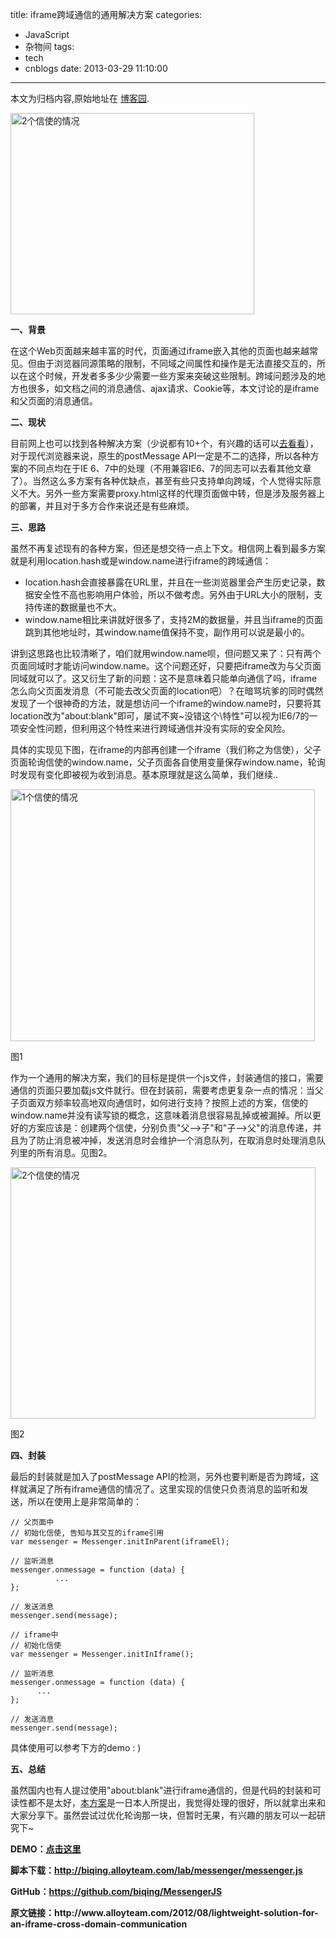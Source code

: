 title: iframe跨域通信的通用解决方案
categories:
  - JavaScript
  - 杂物间
tags:
  - tech
  - cnblogs
date: 2013-03-29 11:10:00
---

<div class="history-article">本文为归档内容,原始地址在 <a href="http://www.cnblogs.com/hustskyking/archive/2013/03/29/lightweight-solution-for-an-iframe-cross-domain-communication.html" target="_blank">博客园</a>.</div>

<p><a href="http://www.alloyteam.com/wp-content/uploads/2012/08/two_messenger.png" rel="prettyPhoto[1]"><img class="aligncenter lh_lazyimg slideshow_imgs" title="图2" src="http://www.alloyteam.com/wp-content/uploads/2012/08/two_messenger.png" alt="2个信使的情况" width="390" height="322"></a></p>
<p><strong>一、背景</strong></p>
<p>在这个Web页面越来越丰富的时代，页面通过iframe嵌入其他的页面也越来越常见。但由于浏览器同源策略的限制，不同域之间属性和操作是无法直接交互的，所以在这个时候，开发者多多少少需要一些方案来突破这些限制。跨域问题涉及的地方也很多，如文档之间的消息通信、ajax请求、Cookie等，本文讨论的是iframe和父页面的消息通信。</p>


<p><strong>二、现状</strong></p>
<p>目前网上也可以找到各种解决方案（少说都有10+个，有兴趣的话可以<a href="http://www.woiweb.net/10-cross-domain-methods.html" target="_blank">去看看</a>），对于现代浏览器来说，原生的postMessage API一定是不二的选择，所以各种方案的不同点均在于IE 6、7中的处理（不用兼容IE6、7的同志可以去看其他文章了）。当然这么多方案有各种优缺点，甚至有些只支持单向跨域，个人觉得实际意义不大。另外一些方案需要proxy.html这样的代理页面做中转，但是涉及服务器上的部署，并且对于多方合作来说还是有些麻烦。</p>
<p><strong>三、思路</strong></p>
<p>虽然不再复述现有的各种方案，但还是想交待一点上下文。相信网上看到最多方案就是利用location.hash或是window.name进行iframe的跨域通信：</p>
<ul>
<li>location.hash会直接暴露在URL里，并且在一些浏览器里会产生历史记录，数据安全性不高也影响用户体验，所以不做考虑。另外由于URL大小的限制，支持传递的数据量也不大。</li>
<li>window.name相比来讲就好很多了，支持2M的数据量，并且当iframe的页面跳到其他地址时，其window.name值保持不变，副作用可以说是最小的。</li>
</ul>
<p>讲到这思路也比较清晰了，咱们就用window.name呗，但问题又来了：只有两个页面同域时才能访问window.name。这个问题还好，只要把iframe改为与父页面同域就可以了。这又衍生了新的问题：这不是意味着只能单向通信了吗，iframe怎么向父页面发消息（不可能去改父页面的location吧）？在暗骂坑爹的同时偶然发现了一个很神奇的方法，就是想访问一个iframe的window.name时，只要将其location改为"about:blank"即可，屡试不爽~没错这个\特性"可以视为IE6/7的一项安全性问题，但利用这个特性来进行跨域通信并没有实际的安全风险。</p>
<p>具体的实现见下图，在iframe的内部再创建一个iframe（我们称之为信使），父子页面轮询信使的window.name，父子页面各自使用变量保存window.name，轮询时发现有变化即被视为收到消息。基本原理就是这么简单，我们继续..</p>
<p><a href="http://www.alloyteam.com/wp-content/uploads/2012/08/one_messenger1.png" rel="prettyPhoto[1]"><img class="aligncenter size-full wp-image-2868 lh_lazyimg slideshow_imgs" title="图1" src="http://www.alloyteam.com/wp-content/uploads/2012/08/one_messenger1.png" alt="1个信使的情况" width="487" height="403"></a></p>
<p>图1</p>
<p>作为一个通用的解决方案，我们的目标是提供一个js文件，封装通信的接口，需要通信的页面只要加载js文件就行。但在封装前，需要考虑更复杂一点的情况：当父子页面双方频率较高地双向通信时，如何进行支持？按照上述的方案，信使的window.name并没有读写锁的概念，这意味着消息很容易乱掉或被漏掉。所以更好的方案应该是：创建两个信使，分别负责"父–&gt;子"和"子–&gt;父"的消息传递，并且为了防止消息被冲掉，发送消息时会维护一个消息队列，在取消息时处理消息队列里的所有消息。见图2。</p>
<p><a href="http://www.alloyteam.com/wp-content/uploads/2012/08/two_messenger.png" rel="prettyPhoto[1]"><img class="aligncenter size-full wp-image-2869 lh_lazyimg slideshow_imgs" title="图2" src="http://www.alloyteam.com/wp-content/uploads/2012/08/two_messenger.png" alt="2个信使的情况" width="488" height="402"></a></p>
<p>图2</p>
<p><strong>四、封装</strong></p>
<p>最后的封装就是加入了postMessage API的检测，另外也要判断是否为跨域，这样就满足了所有iframe通信的情况了。这里实现的信使只负责消息的监听和发送，所以在使用上是非常简单的：</p>
<div>
<div id="highlighter_724833" class="syntaxhighlighter  js">

```
// 父页面中
// 初始化信使, 告知与其交互的iframe引用
var messenger = Messenger.initInParent(iframeEl);

// 监听消息
messenger.onmessage = function (data) {
          ...
};

// 发送消息
messenger.send(message);

```


```
// iframe中
// 初始化信使
var messenger = Messenger.initInIframe();

// 监听消息
messenger.onmessage = function (data) {
      ...
};

// 发送消息
messenger.send(message);

```

</div>
</div>
<p>具体使用可以参考下方的demo : )</p>
<p><strong>五、总结</strong></p>
<p>虽然国内也有人提过使用"about:blank"进行iframe通信的，但是代码的封装和可读性都不是太好，<a href="http://www.ne.jp/asahi/nanto/moon/2011/12/08/ie-post-message.html" target="_blank">本方案</a>是一日本人所提出<span>，我觉得处理的很好，所以就拿出来和大家分享下</span>。虽然尝试过优化轮询那一块，但暂时无果，有兴趣的朋友可以一起研究下~</p>
<p><strong>DEMO：<a href="http://www.alloyteam.com/wp-content/uploads/2012/08/parent.html" target="_blank">点击这里</a></strong></p>
<p><strong>脚本下载：<a href="http://biqing.alloyteam.com/lab/messenger/messenger.js" target="_blank">http://biqing.alloyteam.com/lab/messenger/messenger.js</a></strong></p>
<p><strong>GitHub：<a href="https://github.com/biqing/MessengerJS" target="_blank">https://github.com/biqing/MessengerJS</a></strong></p>


<p><strong>原文链接：http://www.alloyteam.com/2012/08/lightweight-solution-for-an-iframe-cross-domain-communication</strong></p>